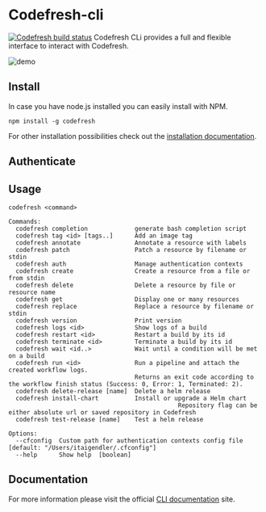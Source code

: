 # Codefresh-cli
[![Codefresh build status]( https://g.codefresh.io/api/badges/build?repoOwner=codefresh-io&repoName=cli&branch=master&pipelineName=build&accountName=codefresh-inc&type=cf-1)]( https://g.codefresh.io/repositories/codefresh-io/cli/builds?filter=trigger:build;branch:master;service:5a4c94b54e6e5f0001c4f913~build)
Codefresh CLi provides a full and flexible interface to interact with Codefresh.

![demo](https://media.giphy.com/media/l3diTH6dKxGnXZcNa/giphy.gif)

## Install
In case you have node.js installed you can easily install with NPM.

`npm install -g codefresh`

For other installation possibilities check out the <a href="http://cli.codefresh.io/installation" target="_blank">installation documentation</a>.

## Authenticate


## Usage
```$xslt
codefresh <command>

Commands:
  codefresh completion             generate bash completion script
  codefresh tag <id> [tags..]      Add an image tag
  codefresh annotate               Annotate a resource with labels
  codefresh patch                  Patch a resource by filename or stdin
  codefresh auth                   Manage authentication contexts
  codefresh create                 Create a resource from a file or from stdin
  codefresh delete                 Delete a resource by file or resource name
  codefresh get                    Display one or many resources
  codefresh replace                Replace a resource by filename or stdin
  codefresh version                Print version
  codefresh logs <id>              Show logs of a build
  codefresh restart <id>           Restart a build by its id
  codefresh terminate <id>         Terminate a build by its id
  codefresh wait <id..>            Wait until a condition will be met on a build
  codefresh run <id>               Run a pipeline and attach the created workflow logs.
                                   Returns an exit code according to the workflow finish status (Success: 0, Error: 1, Terminated: 2).
  codefresh delete-release [name]  Delete a helm release
  codefresh install-chart          Install or upgrade a Helm chart
                                               Repository flag can be either absolute url or saved repository in Codefresh
  codefresh test-release [name]    Test a helm release
  
Options:
  --cfconfig  Custom path for authentication contexts config file  [default: "/Users/itaigendler/.cfconfig"]
  --help      Show help  [boolean]
```

## Documentation
For more information please visit the official <a href="http://cli.codefresh.io" target="_blank">CLI documentation</a> site.
